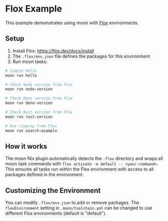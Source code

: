 # Flox Example

This example demonstrates using moon with [Flox](https://flox.dev/) environments.

## Setup

1. Install Flox: https://flox.dev/docs/install
2. The `.flox/env.json` file defines the packages for this environment
3. Run moon tasks:

```bash
# Simple hello
moon run hello

# Check Node version from Flox
moon run node-version

# Check Deno version from Flox
moon run deno-version

# Check Rust version from Flox
moon run rust-version

# Use ripgrep from Flox
moon run search-example
```

## How it works

The moon Nix plugin automatically detects the `.flox` directory and wraps all moon task commands with `flox activate -e default -- <your-command>`. This ensures all tasks run within the Flox environment with access to all packages defined in the environment.

## Customizing the Environment

You can modify `.flox/env.json` to add or remove packages. The `floxEnvironment` setting in `.moon/toolchain.yml` can be changed to use different Flox environments (default is "default").
